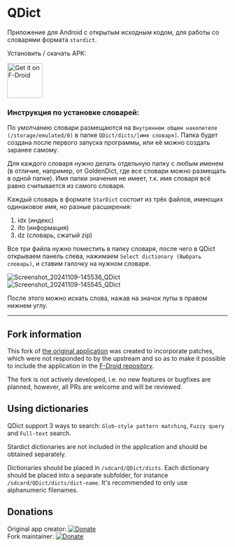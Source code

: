 # QDict
Приложение для Android с открытым исходным кодом, для работы со словарями формата `stardict`.

Установить / скачать APK:

[<img src="https://fdroid.gitlab.io/artwork/badge/get-it-on.png"
     alt="Get it on F-Droid"
     height="80">](https://f-droid.org/packages/com.annie.dictionary.fork/)

### Инструкция по установке словарей:

По умолчанию словари размещаются на `Внутреннем общем накопителе (/storage/emulated/0)` в папке `QDict/dicts/[имя словаря]`. Папка будет создана после первого запуска программы, или её можно создать заранее самому.

Для каждого словаря нужно делать отдельную папку с любым именем (в отличие, например, от GoldenDict, где все словари можно размещать в одной папке). Имя папки значения не имеет, т.к. имя словаря всё равно считывается из самого словаря.

Каждый словарь в формате `StarDict` состоит из трёх файлов, имеющих одинаковое имя, но разные расширения:

1. idx (индекс)
2. ifo (информация)
3. dz (словарь, сжатый zip)

Все три файла нужно поместить в папку словаря, после чего в QDict открываем панель слева, нажимаем `Select dictionary (Выбрать словарь)`, и ставим галочку на нужном словаре.

![Screenshot_20241109-145536_QDict](https://github.com/user-attachments/assets/c2af1985-2c26-40bc-9999-254a4f10b737)
![Screenshot_20241109-145545_QDict](https://github.com/user-attachments/assets/6cf9eee2-2f35-4997-8525-0eff5037a5fd)

После этого можно искать слова, нажав на значок лупы в правом нижнем углу.

---

## Fork information
This fork of [the original application](https://github.com/namndev/QDict) was created to incorporate patches,
which were not responded to by the upstream and so as to make it possible to include the application in the [F-Droid repository](https://f-droid.org).

The fork is not actively developed, i.e. no new features or bugfixes are planned,
however, all PRs are welcome and will be reviewed.

## Using dictionaries
QDict support 3 ways to search:  `Glob-style pattern matching`,  `Fuzzy query` and `Full-text` search.

Stardict dictionaries are not included in the application and should be obtained separately.

Dictionaries should be placed in `/sdcard/QDict/dicts`.
Each dictionary should be placed into a separate subfolder, for instance `/sdcard/QDict/dicts/dict-name`.
It's recommended to only use alphanumeric filenames.

## Donations
Original app creator: [![Donate](https://img.shields.io/badge/Donate-PayPal-blue.svg)](https://www.paypal.com/paypalme/namndev) \
Fork maintainer: [![Donate](https://img.shields.io/badge/Donate-PayPal-blue.svg)](https://www.paypal.com/donate/?hosted_button_id=K2W284SBN9GFU)

